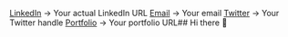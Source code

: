 [LinkedIn](https://pk.linkedin.com/in/mohammad-adnan-219855267) → Your actual LinkedIn URL
[Email](mailto:adnanmd76@gmail.com) → Your email
[Twitter](https://twitter.com/DailyTrackMe) → Your Twitter handle
[Portfolio](https://yourportfolio.com) → Your portfolio URL## Hi there 👋

<!--
**Adnanmd76/Adnanmd76** is a ✨ _special_ ✨ repository because its `README.md` (this file) appears on your GitHub profile.

Here are some ideas to get you started:

- 🔭 I’m currently working on ...
- 🌱 I’m currently learning ...
- 👯 I’m looking to collaborate on ...
- 🤔 I’m looking for help with ...
- 💬 Ask me about ...
- 📫 How to reach me: ...
- 😄 Pronouns: ...
- ⚡ Fun fact: ...
-->

